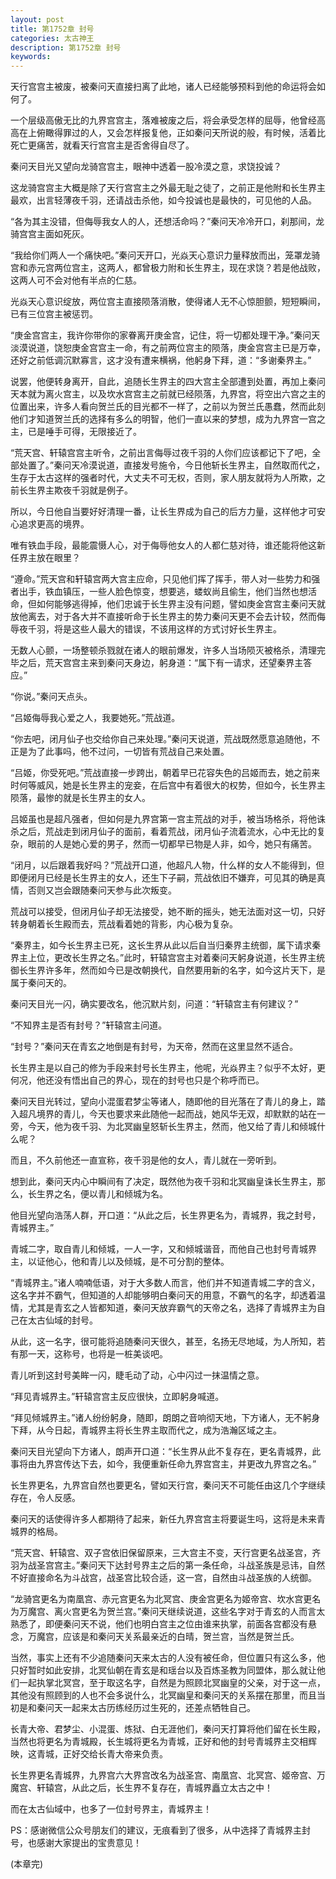 ```yaml
---
layout: post
title: 第1752章 封号
categories: 太古神王
description: 第1752章 封号
keywords:
---
```


天行宫宫主被废，被秦问天直接扫离了此地，诸人已经能够预料到他的命运将会如何了。

一个层级高傲无比的九界宫宫主，落难被废之后，将会承受怎样的屈辱，他曾经高高在上俯瞰得罪过的人，又会怎样报复他，正如秦问天所说的般，有时候，活着比死亡更痛苦，就看天行宫宫主是否舍得自尽了。

秦问天目光又望向龙骑宫宫主，眼神中透着一股冷漠之意，求饶投诚？

这龙骑宫宫主大概是除了天行宫宫主之外最无耻之徒了，之前正是他附和长生界主最欢，出言轻薄夜千羽，还请战击杀他，如今投诚也是最快的，可见他的人品。

“各为其主没错，但侮辱我女人的人，还想活命吗？”秦问天冷冷开口，刹那间，龙骑宫宫主面如死灰。

“我给你们两人一个痛快吧。”秦问天开口，光焱天心意识力量释放而出，笼罩龙骑宫和赤元宫两位宫主，这两人，都曾极力附和长生界主，现在求饶？若是他战败，这两人可不会对他有半点的仁慈。

光焱天心意识绽放，两位宫主直接陨落消散，使得诸人无不心惊胆颤，短短瞬间，已有三位宫主被惩罚。

“庚金宫宫主，我许你带你的家眷离开庚金宫，记住，将一切都处理干净。”秦问天淡漠说道，饶恕庚金宫宫主一命，有之前两位宫主的陨落，庚金宫宫主已是万幸，还好之前低调沉默寡言，这才没有遭来横祸，他躬身下拜，道：“多谢秦界主。”

说罢，他便转身离开，自此，追随长生界主的四大宫主全部遭到处置，再加上秦问天本就为离火宫主，以及坎水宫宫主之前就已经陨落，九界宫，将空出六宫之主的位置出来，许多人看向贺兰氏的目光都不一样了，之前以为贺兰氏愚蠢，然而此刻他们才知道贺兰氏的选择有多么的明智，他们一直以来的梦想，成为九界宫一宫之主，已是唾手可得，无限接近了。

“荒天宫、轩辕宫宫主听令，之前出言侮辱过夜千羽的人你们应该都记下了吧，全部处置了。”秦问天冷漠说道，直接发号施令，今日他斩长生界主，自然取而代之，生存于太古这样的强者时代，大丈夫不可无权，否则，家人朋友就将为人所欺，之前长生界主欺夜千羽就是例子。

所以，今日他自当要好好清理一番，让长生界成为自己的后方力量，这样他才可安心追求更高的境界。

唯有铁血手段，最能震慑人心，对于侮辱他女人的人都仁慈对待，谁还能将他这新任界主放在眼里？

“遵命。”荒天宫和轩辕宫两大宫主应命，只见他们挥了挥手，带人对一些势力和强者出手，铁血镇压，一些人脸色惊变，想要逃，蝼蚁尚且偷生，他们当然也想活命，但如何能够逃得掉，他们忠诚于长生界主没有问题，譬如庚金宫宫主秦问天就放他离去，对于各大并不直接听命于长生界主的势力秦问天更不会去计较，然而侮辱夜千羽，将是这些人最大的错误，不该用这样的方式讨好长生界主。

无数人心颤，一场整顿杀戮就在诸人的眼前爆发，许多人当场陨灭被格杀，清理完毕之后，荒天宫宫主来到秦问天身边，躬身道：“属下有一请求，还望秦界主答应。”

“你说。”秦问天点头。

“吕姬侮辱我心爱之人，我要她死。”荒战道。

“你去吧，闭月仙子也交给你自己来处理。”秦问天说道，荒战既然愿意追随他，不正是为了此事吗，他不过问，一切皆有荒战自己来处置。

“吕姬，你受死吧。”荒战直接一步跨出，朝着早已花容失色的吕姬而去，她之前来时何等威风，她是长生界主的宠妾，在后宫中有着很大的权势，但如今，长生界主陨落，最惨的就是长生界主的女人。

吕姬虽也是超凡强者，但如何是九界宫第一宫主荒战的对手，被当场格杀，将他诛杀之后，荒战走到闭月仙子的面前，看着荒战，闭月仙子流着流水，心中无比的复杂，眼前的人是她心爱的男子，然而一切都早已物是人非，如今，她只有痛苦。

“闭月，以后跟着我好吗？”荒战开口道，他超凡人物，什么样的女人不能得到，但即便闭月已经是长生界主的女人，还生下子嗣，荒战依旧不嫌弃，可见其的确是真情，否则又岂会跟随秦问天参与此次叛变。

荒战可以接受，但闭月仙子却无法接受，她不断的摇头，她无法面对这一切，只好转身朝着长生殿而去，荒战看着她的背影，内心极为复杂。

“秦界主，如今长生界主已死，这长生界从此以后自当归秦界主统御，属下请求秦界主上位，更改长生界之名。”此时，轩辕宫宫主对着秦问天躬身说道，长生界主统御长生界许多年，然而如今已是改朝换代，自然要用新的名字，如今这片天下，是属于秦问天的。

秦问天目光一闪，确实要改名，他沉默片刻，问道：“轩辕宫主有何建议？”

“不知界主是否有封号？”轩辕宫主问道。

“封号？”秦问天在青玄之地倒是有封号，为天帝，然而在这里显然不适合。

长生界主是以自己的修为手段来封号长生界主，他呢，光焱界主？似乎不太好，更何况，他还没有悟出自己的界心，现在的封号也只是个称呼而已。

秦问天目光转过，望向小混蛋君梦尘等诸人，随即他的目光落在了青儿的身上，踏入超凡境界的青儿，今天也要求来此随他一起而战，她风华无双，却默默的站在一旁，今天，他为夜千羽、为北冥幽皇怒斩长生界主，然而，他又给了青儿和倾城什么呢？

而且，不久前他还一直宣称，夜千羽是他的女人，青儿就在一旁听到。

想到此，秦问天内心中瞬间有了决定，既然他为夜千羽和北冥幽皇诛长生界主，那么，长生界之名，便以青儿和倾城为名。

他目光望向浩荡人群，开口道：“从此之后，长生界更名为，青城界，我之封号，青城界主。”

青城二字，取自青儿和倾城，一人一字，又和倾城谐音，而他自己也封号青城界主，以证他心，他和青儿以及倾城，是不可分割的整体。

“青城界主。”诸人喃喃低语，对于大多数人而言，他们并不知道青城二字的含义，这名字并不霸气，但知道的人却能够明白秦问天的用意，不霸气的名字，却透着温情，尤其是青玄之人皆都知道，秦问天放弃霸气的天帝之名，选择了青城界主为自己在太古仙域的封号。

从此，这一名字，很可能将追随秦问天很久，甚至，名扬无尽地域，为人所知，若有那一天，这称号，也将是一桩美谈吧。

青儿听到这封号美眸一闪，睫毛动了动，心中闪过一抹温情之意。

“拜见青城界主。”轩辕宫宫主反应很快，立即躬身喊道。

“拜见倾城界主。”诸人纷纷躬身，随即，朗朗之音响彻天地，下方诸人，无不躬身下拜，从今日起，青城界主将长生界主取而代之，成为浩瀚区域之主。

秦问天目光望向下方诸人，朗声开口道：“长生界从此不复存在，更名青城界，此事将由九界宫传达下去，如今，我便重新任命九界宫宫主，并更改九界宫之名。”

长生界更名，九界宫自然也要更名，譬如天行宫，秦问天不可能任由这几个字继续存在，令人反感。

秦问天的话使得许多人都期待了起来，新任九界宫宫主将要诞生吗，这将是未来青城界的格局。

“荒天宫、轩辕宫、双子宫依旧保留原来，三大宫主不变，天行宫更名战圣宫，齐羽为战圣宫宫主。”秦问天下达封号界主之后的第一条任命，斗战圣族是忌讳，自然不好直接命名为斗战宫，战圣宫比较合适，这一宫，自然由斗战圣族的人统御。

“龙骑宫更名为南凰宫、赤元宫更名为北冥宫、庚金宫更名为姬帝宫、坎水宫更名为万魔宫、离火宫更名为贺兰宫。”秦问天继续说道，这些名字对于青玄的人而言太熟悉了，即便秦问天不说，他们也明白宫主之位由谁来执掌，前面各宫都没有悬念，万魔宫，应该是和秦问天关系最亲近的白晴，贺兰宫，当然是贺兰氏。

当然，事实上还有不少追随秦问天来太古的人没有被任命，但位置只有这么多，他只好暂时如此安排，北冥仙朝在青玄是和瑶台以及百炼圣教为同盟体，那么就让他们一起执掌北冥宫，至于取这名字，自然是为照顾北冥幽皇的父亲，对于这一点，其他没有照顾到的人也不会多说什么，北冥幽皇和秦问天的关系摆在那里，而且当初是和秦问天一起来太古历练经历过生死的，还差点牺牲自己。

长青大帝、君梦尘、小混蛋、炼狱、白无涯他们，秦问天打算将他们留在长生殿，当然也将更名为青城殿，长生城将更名为青城，正好和他的封号青城界主交相辉映，这青城，正好交给长青大帝来负责。

长生界更名青城界，九界宫六大界宫改名为战圣宫、南凰宫、北冥宫、姬帝宫、万魔宫、轩辕宫，从此之后，长生界不复存在，青城界矗立太古之中！

而在太古仙域中，也多了一位封号界主，青城界主！

PS：感谢微信公众号朋友们的建议，无痕看到了很多，从中选择了青城界主封号，也感谢大家提出的宝贵意见！

(本章完)

